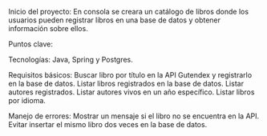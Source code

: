 Inicio del proyecto:
En consola se creara un catálogo de libros donde los usuarios pueden registrar libros en una base de datos y obtener información sobre ellos.

Puntos clave:

Tecnologías: Java, Spring y Postgres.

Requisitos básicos:
Buscar libro por título en la API Gutendex y registrarlo en la base de datos.
Listar libros registrados en la base de datos.
Listar autores registrados.
Listar autores vivos en un año específico.
Listar libros por idioma.

Manejo de errores:
Mostrar un mensaje si el libro no se encuentra en la API.
Evitar insertar el mismo libro dos veces en la base de datos.